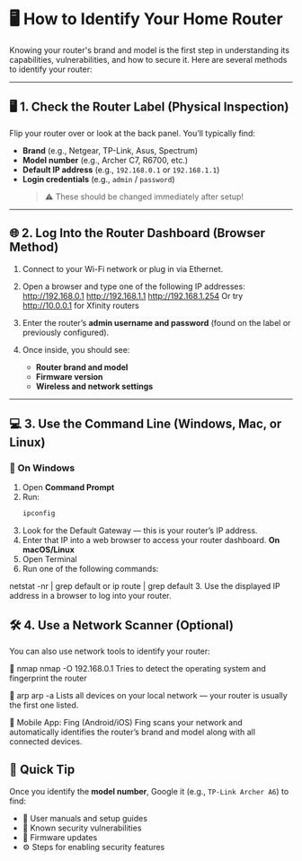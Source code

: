 # 🖥️ How to Identify Your Home Router

Knowing your router's brand and model is the first step in understanding its capabilities, vulnerabilities, and how to secure it. Here are several methods to identify your router:

---

## 🖥️ 1. Check the Router Label (Physical Inspection)

Flip your router over or look at the back panel. You’ll typically find:

- **Brand** (e.g., Netgear, TP-Link, Asus, Spectrum)
- **Model number** (e.g., Archer C7, R6700, etc.)
- **Default IP address** (e.g., `192.168.0.1` or `192.168.1.1`)
- **Login credentials** (e.g., `admin` / `password`)  
  > ⚠️ These should be changed immediately after setup!

---

## 🌐 2. Log Into the Router Dashboard (Browser Method)

1. Connect to your Wi-Fi network or plug in via Ethernet.
2. Open a browser and type one of the following IP addresses:
http://192.168.0.1
http://192.168.1.1
http://192.168.1.254
Or try http://10.0.0.1 for Xfinity routers

4. Enter the router’s **admin username and password** (found on the label or previously configured).
5. Once inside, you should see:
   - **Router brand and model**
   - **Firmware version**
   - **Wireless and network settings**

---

## 💻 3. Use the Command Line (Windows, Mac, or Linux)

### 🔹 On **Windows**
1. Open **Command Prompt**
2. Run:
   ```bash
   ipconfig
3. Look for the Default Gateway — this is your router’s IP address.
4. Enter that IP into a web browser to access your router dashboard.
**On macOS/Linux**
1. Open Terminal
2. Run one of the following commands:
   
netstat -nr | grep default
or
ip route | grep default
3. Use the displayed IP address in a browser to log into your router.

## 🛠️ 4. Use a Network Scanner (Optional)

You can also use network tools to identify your router:

🔧 nmap
nmap -O 192.168.0.1
Tries to detect the operating system and fingerprint the router

🔧 arp
arp -a
Lists all devices on your local network — your router is usually the first one listed.

📱 Mobile App: Fing (Android/iOS)
Fing scans your network and automatically identifies the router’s brand and model along with all connected devices.

## 📌 Quick Tip

Once you identify the **model number**, Google it (e.g., `TP-Link Archer A6`) to find:

- 🧾 User manuals and setup guides  
- 🔐 Known security vulnerabilities  
- 🔄 Firmware updates  
- ⚙️ Steps for enabling security features  
